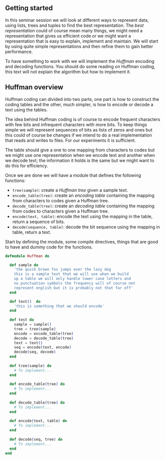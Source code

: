 ## Getting started

In this seminar session we will look at different ways to represent data, using lists, trees and tuples to find the best representation. The *best representation* could of course mean many things, we might need a representation that gives us efficient code or we might want a representation that is easy to explain, implement and maintain. We will start by using quite simple representations and then refine them to gain better performance.

To have something to work with we will implement the *Huffman* encoding and decoding functions. You should do some reading on Huffman coding, this text will not explain the algorithm but how to implement it.

## Huffman overview

Huffman coding can divided into two parts, one part is how to construct the coding tables and the other, much simpler, is how to encode or decode a text using the tables.

The idea behind Huffman coding is of course to encode frequent characters with few bits and infrequent characters with more bits. To keep things simple we will represent sequences of bits as lists of zeros and ones but this could of course be changes if we intend to do a real implementation that reads and writes to files. For our experiments it is sufficient.

The table should give a one to one mapping from characters to codes but we might use one representation when we encode text and another when we decode text; the information it holds is the same but we might want to do this for efficiency.

Once we are done we will have a module that defines the following functions:

- `tree(sample)`: create a *Huffman tree* given a sample text.
- `encode_table(tree)`: create an *encoding table* containing the mapping from characters to codes given a Huffman tree.
- `decode_table(tree)`: create an *decoding table* containing the mapping from codes to characters given a Huffman tree.
- `encode(text, table)`: encode the text using the mapping in the table, return a sequence of bits.
- `decode(sequence, table)`: decode the bit sequence using the mapping in table, return a text.

Start by defining the module, some compile directives, things that are good to have and dummy code for the functions.

``` elixir
defmodule Huffman do

  def sample do
    'the quick brown fox jumps over the lazy dog
    this is a sample text that we will use when we build
    up a table we will only handle lower case letters and
    no punctuation symbols the frequency will of course not
    represent english but it is probably not that far off'
  end

  def text()  do
    'this is something that we should encode'
  end
  
  def test do
    sample = sample()
    tree = tree(sample)
    encode = encode_table(tree)
    decode = decode_table(tree)
    text = text()
    seq = encode(text, encode)
    decode(seq, decode)
  end
  
  def tree(sample) do
    # To implement...
  end
  
  def encode_table(tree) do
    # To implement...
  end
  
  def decode_table(tree) do
    # To implement...
  end
  
  def encode(text, table) do
    # To implement...
  end
  
  def decode(seq, tree) do
    # To implement...
  end
end
```
